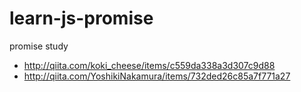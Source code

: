 # learn-js-promise
promise study

- http://qiita.com/koki_cheese/items/c559da338a3d307c9d88
- http://qiita.com/YoshikiNakamura/items/732ded26c85a7f771a27
